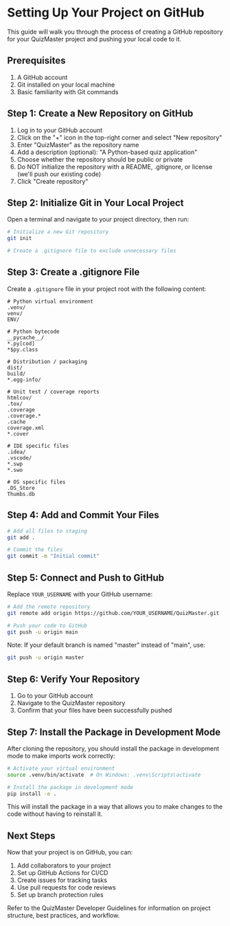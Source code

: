 # Setting Up Your Project on GitHub

This guide will walk you through the process of creating a GitHub repository for your QuizMaster project and pushing your local code to it.

## Prerequisites

1. A GitHub account
2. Git installed on your local machine
3. Basic familiarity with Git commands

## Step 1: Create a New Repository on GitHub

1. Log in to your GitHub account
2. Click on the "+" icon in the top-right corner and select "New repository"
3. Enter "QuizMaster" as the repository name
4. Add a description (optional): "A Python-based quiz application"
5. Choose whether the repository should be public or private
6. Do NOT initialize the repository with a README, .gitignore, or license (we'll push our existing code)
7. Click "Create repository"

## Step 2: Initialize Git in Your Local Project

Open a terminal and navigate to your project directory, then run:

```bash
# Initialize a new Git repository
git init

# Create a .gitignore file to exclude unnecessary files
```

## Step 3: Create a .gitignore File

Create a `.gitignore` file in your project root with the following content:

```
# Python virtual environment
.venv/
venv/
ENV/

# Python bytecode
__pycache__/
*.py[cod]
*$py.class

# Distribution / packaging
dist/
build/
*.egg-info/

# Unit test / coverage reports
htmlcov/
.tox/
.coverage
.coverage.*
.cache
coverage.xml
*.cover

# IDE specific files
.idea/
.vscode/
*.swp
*.swo

# OS specific files
.DS_Store
Thumbs.db
```

## Step 4: Add and Commit Your Files

```bash
# Add all files to staging
git add .

# Commit the files
git commit -m "Initial commit"
```

## Step 5: Connect and Push to GitHub

Replace `YOUR_USERNAME` with your GitHub username:

```bash
# Add the remote repository
git remote add origin https://github.com/YOUR_USERNAME/QuizMaster.git

# Push your code to GitHub
git push -u origin main
```

Note: If your default branch is named "master" instead of "main", use:

```bash
git push -u origin master
```

## Step 6: Verify Your Repository

1. Go to your GitHub account
2. Navigate to the QuizMaster repository
3. Confirm that your files have been successfully pushed

## Step 7: Install the Package in Development Mode

After cloning the repository, you should install the package in development mode to make imports work correctly:

```bash
# Activate your virtual environment
source .venv/bin/activate  # On Windows: .venv\Scripts\activate

# Install the package in development mode
pip install -e .
```

This will install the package in a way that allows you to make changes to the code without having to reinstall it.

## Next Steps

Now that your project is on GitHub, you can:

1. Add collaborators to your project
2. Set up GitHub Actions for CI/CD
3. Create issues for tracking tasks
4. Use pull requests for code reviews
5. Set up branch protection rules

Refer to the QuizMaster Developer Guidelines for information on project structure, best practices, and workflow.
